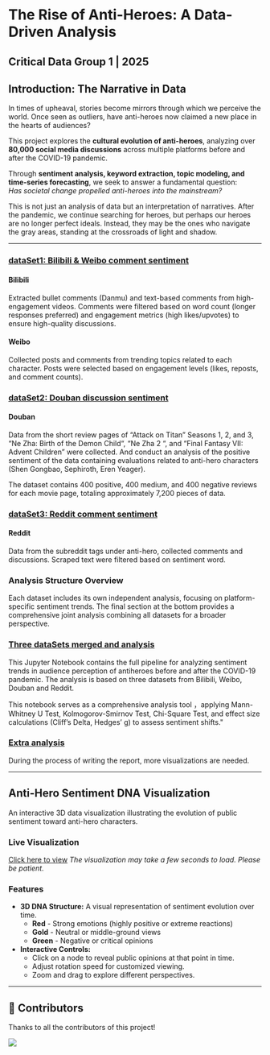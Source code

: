 # The Rise of Anti-Heroes: A Data-Driven Analysis
**Critical Data Group 1** | 2025 
---
##  Introduction: The Narrative in Data 
In times of upheaval, stories become mirrors through which we perceive the world. Once seen as outliers, have anti-heroes now claimed a new place in the hearts of audiences?  

This project explores the **cultural evolution of anti-heroes**, analyzing over **80,000 social media discussions** across multiple platforms before and after the COVID-19 pandemic.  

Through **sentiment analysis, keyword extraction, topic modeling, and time-series forecasting**, we seek to answer a fundamental question:  
*Has societal change propelled anti-heroes into the mainstream?*  

This is not just an analysis of data but an interpretation of narratives. After the pandemic, we continue searching for heroes, but perhaps our heroes are no longer perfect ideals. Instead, they may be the ones who navigate the gray areas, standing at the crossroads of light and shadow.  

---

### [dataSet1: Bilibili & Weibo comment sentiment](https://github.com/YufeiJ1ao/Group1DataAnalysis/tree/main/dataSet1)
#### Bilibili
Extracted bullet comments (Danmu) and text-based comments from high-engagement videos.
Comments were filtered based on word count (longer responses preferred) and engagement metrics (high likes/upvotes) to ensure high-quality discussions.
#### Weibo
Collected posts and comments from trending topics related to each character.
Posts were selected based on engagement levels (likes, reposts, and comment counts).
### [dataSet2: Douban discussion sentiment](https://github.com/YufeiJ1ao/Group1DataAnalysis/tree/main/dataset2)
#### Douban
Data from the short review pages of “Attack on Titan” Seasons 1, 2, and 3, “Ne Zha: Birth of the Demon Child“, “Ne Zha 2 “, and “Final Fantasy VII: Advent Children” were collected. And conduct an analysis of the positive sentiment of the data containing evaluations related to anti-hero characters (Shen Gongbao, Sephiroth, Eren Yeager).

The dataset contains 400 positive, 400 medium, and 400 negative reviews for each movie page, totaling approximately 7,200 pieces of data.
### [dataSet3: Reddit comment sentiment](https://github.com/YufeiJ1ao/Group1DataAnalysis/tree/main/dataSet3)
#### Reddit
Data from the subreddit tags under anti-hero, collected comments and discussions. Scraped text were filtered based on sentiment word.

### **Analysis Structure Overview**
Each dataset includes its own independent analysis, focusing on platform-specific sentiment trends.
The final section at the bottom provides a comprehensive joint analysis combining all datasets for a broader perspective.

### [Three dataSets merged and analysis](https://github.com/YufeiJ1ao/Group1DataAnalysis/blob/main/Three%20datasets%20analysis.ipynb)
This Jupyter Notebook contains the full pipeline for analyzing sentiment trends in audience perception of antiheroes before and after the COVID-19 pandemic. The analysis is based on three datasets from Bilibili, Weibo, Douban and Reddit.

This notebook serves as a comprehensive analysis tool ，applying Mann-Whitney U Test, Kolmogorov-Smirnov Test, Chi-Square Test, and effect size calculations (Cliff’s Delta, Hedges’ g) to assess sentiment shifts."

### [Extra analysis](https://github.com/YufeiJ1ao/Group1DataAnalysis/blob/main/Analysis%20of%20Different%20Platforms.ipynb)
During the process of writing the report, more visualizations are needed.

---
## Anti-Hero Sentiment DNA Visualization

An interactive 3D data visualization illustrating the evolution of public sentiment toward anti-hero characters.

### Live Visualization
 [Click here to view](https://group1-antihero.netlify.app/)
 *The visualization may take a few seconds to load. Please be patient.* 
### Features
- **3D DNA Structure:** A visual representation of sentiment evolution over time.
  - **Red** - Strong emotions (highly positive or extreme reactions)
  - **Gold** - Neutral or middle-ground views
  - **Green** - Negative or critical opinions
- **Interactive Controls:**
  - Click on a node to reveal public opinions at that point in time.
  - Adjust rotation speed for customized viewing.
  - Zoom and drag to explore different perspectives.
---
## 👥 Contributors  
Thanks to all the contributors of this project!  

<a href="https://github.com/YufeiJ1ao/Group1DataAnalysis/graphs/contributors">
  <img src="https://contrib.rocks/image?repo=YufeiJ1ao/Group1DataAnalysis" />
</a>

